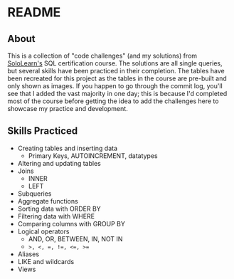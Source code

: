 # README

## About

This is a collection of "code challenges" (and my solutions) from [SoloLearn's](https://www.sololearn.com/) SQL certification course. The solutions are all single queries, but several skills
have been practiced in their completion. The tables have been recreated for this project as the tables in the course are pre-built and only shown as images. If you happen to go through the commit log, you'll see that I added the vast majority in one day; this is because I'd completed most of the course before getting the idea to add the challenges here to showcase my practice and development. 

## Skills Practiced

- Creating tables and inserting data
   - Primary Keys, AUTOINCREMENT, datatypes
- Altering and updating tables
- Joins
   - INNER
   - LEFT
- Subqueries
- Aggregate functions
- Sorting data with ORDER BY
- Filtering data with WHERE
- Comparing columns with GROUP BY
- Logical operators
   - AND, OR, BETWEEN, IN, NOT IN
   - `>, <, =, !=, <=, >=`
- Aliases
- LIKE and wildcards
- Views
